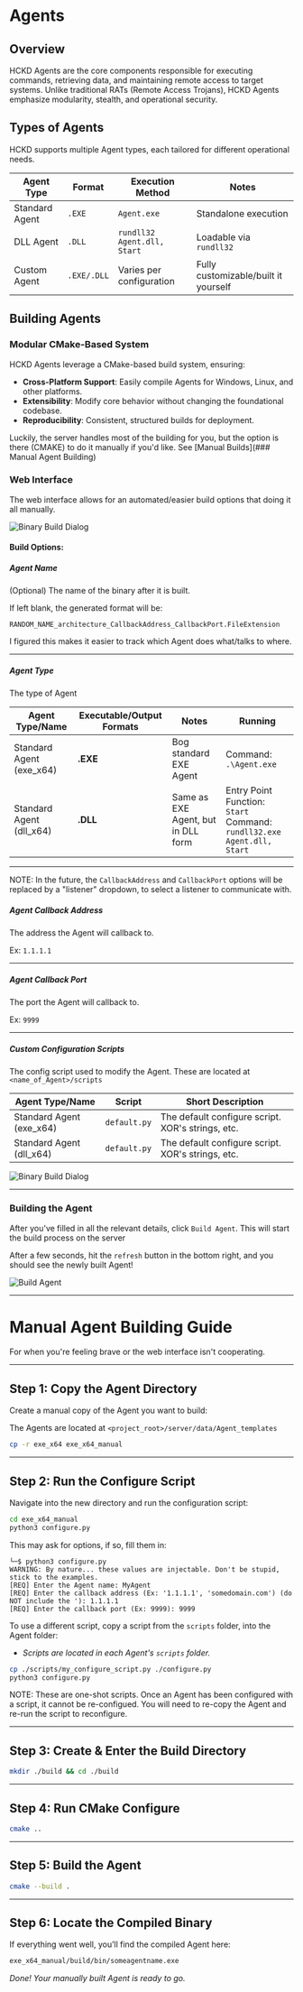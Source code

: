 # Agents

## Overview
HCKD Agents are the core components responsible for executing commands, retrieving data, and maintaining remote access to target systems. Unlike traditional RATs (Remote Access Trojans), HCKD Agents emphasize modularity, stealth, and operational security.

## Types of Agents
HCKD supports multiple Agent types, each tailored for different operational needs.

| Agent Type       | Format  | Execution Method                               | Notes |
|------------------|---------|-----------------------------------------------|-------|
| Standard Agent   | `.EXE`  | `Agent.exe`                                   | Standalone execution |
| DLL Agent       | `.DLL`  | `rundll32 Agent.dll, Start`                   | Loadable via `rundll32` |
| Custom Agent    | `.EXE/.DLL` | Varies per configuration                    | Fully customizable/built it yourself |


## Building Agents
### Modular CMake-Based System
HCKD Agents leverage a CMake-based build system, ensuring:

- **Cross-Platform Support**: Easily compile Agents for Windows, Linux, and other platforms.
- **Extensibility**: Modify core behavior without changing the foundational codebase.
- **Reproducibility**: Consistent, structured builds for deployment.

Luckily, the server handles most of the building for you, but the option is there (CMAKE) to do it manually if you'd like. See [Manual Builds](### Manual Agent Building)

### Web Interface

The web interface allows for an automated/easier build options that doing it all manually.

![Binary Build Dialog](../img/webinterface/build_agent_dialog.png)

#### Build Options:

##### Agent Name
(Optional) The name of the binary after it is built.

If left blank, the generated format will be:

`RANDOM_NAME_architecture_CallbackAddress_CallbackPort.FileExtension`

I figured this makes it easier to track which Agent does what/talks to where.


---

##### Agent Type

The type of Agent

| Agent Type/Name             | Executable/Output Formats |  Notes | Running|
|--------------------------------|------------------|-----------|-----------|
|Standard Agent (exe_x64) | **.EXE**      | Bog standard EXE Agent      | Command: `.\Agent.exe` |
|Standard Agent (dll_x64) | **.DLL**        | Same as EXE Agent, but in DLL form | Entry Point Function: `Start`<br> Command: `rundll32.exe Agent.dll, Start`|

---
NOTE: In the future, the `CallbackAddress` and `CallbackPort` options will be replaced by a "listener" dropdown, to select a listener to communicate with.

##### Agent Callback Address

The address the Agent will callback to.

Ex: `1.1.1.1`

---

##### Agent Callback Port

The port the Agent will callback to.

Ex: `9999`


---


##### Custom Configuration Scripts
The config script used to modify the Agent. These are located at `<name_of_Agent>/scripts`


| Agent Type/Name             | Script                                |  Short Description | 
|--------------------------------|------------------------------------------------------|-----------|
|Standard Agent (exe_x64) | `default.py`    | The default configure script. XOR's strings, etc.     | 
|Standard Agent (dll_x64) | `default.py`    | The default configure script. XOR's strings, etc.     | 

![Binary Build Dialog](../img/webinterface/build_agent_scripts_dialog.png)

---

### Building the Agent

After you've filled in all the relevant details, click `Build Agent`. This will start the build process on the server

After a few seconds, hit the `refresh` button in the bottom right, and you should see the newly built Agent!

![Build Agent](../img/webinterface/built_agent.png)

---


# **Manual Agent Building Guide**  
For when you're feeling brave or the web interface isn't cooperating.

---

## **Step 1: Copy the Agent Directory**  
Create a manual copy of the Agent you want to build:  

The Agents are located at `<project_root>/server/data/Agent_templates`

```bash
cp -r exe_x64 exe_x64_manual
```
---

## **Step 2: Run the Configure Script**  
Navigate into the new directory and run the configuration script:  

```bash
cd exe_x64_manual
python3 configure.py
```

This may ask for options, if so, fill them in:
```
└─$ python3 configure.py
WARNING: By nature... these values are injectable. Don't be stupid, stick to the examples.
[REQ] Enter the Agent name: MyAgent
[REQ] Enter the callback address (Ex: '1.1.1.1', 'somedomain.com') (do NOT include the '): 1.1.1.1
[REQ] Enter the callback port (Ex: 9999): 9999

```


To use a different script, copy a script from the `scripts` folder, into the Agent folder:  
 - *Scripts are located in each Agent's `scripts` folder.*  

```bash
cp ./scripts/my_configure_script.py ./configure.py
python3 configure.py
```

NOTE: These are one-shot scripts. Once an Agent has been configured with a script, it cannot be re-configued. You will need to re-copy the Agent and re-run the script to reconfigure.

---

## **Step 3: Create & Enter the Build Directory**  

```bash
mkdir ./build && cd ./build
```
---

## **Step 4: Run CMake Configure**  

```bash
cmake ..
```
---

## **Step 5: Build the Agent**  

```bash
cmake --build .
```
---

## **Step 6: Locate the Compiled Binary**  
If everything went well, you’ll find the compiled Agent here:  

```bash
exe_x64_manual/build/bin/someagentname.exe
```

*Done! Your manually built Agent is ready to go.*  
